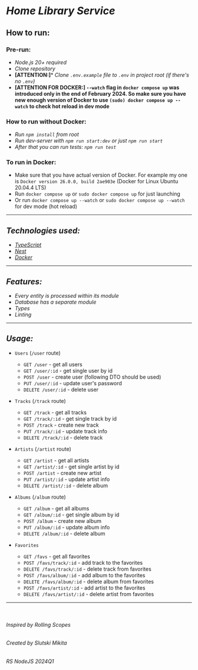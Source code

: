 # _Home Library Service_  
## How to run:  
### Pre-run:  
* _Node.js 20+ required_
* _Clone repository_  
* __[ATTENTION:]__* _Clone `.env.example` file to `.env` in project root (if there's no `.env`)_
* __[ATTENTION FOR DOCKER:] `--watch` flag in `docker compose up` was introduced only in the end of February 2024. So make sure you have new enough version of Docker to use `(sudo) docker compose up --watch` to check hot reload in dev mode__
### How to run without Docker:
* _Run `npm install` from root_  
* _Run dev-server with `npm run start:dev` or just `npm run start`_  
* _After that you can run tests: `npm run test`_  
### To run in Docker:  
- Make sure that you have actual version of Docker. For example my one is `Docker version 26.0.0, build 2ae903e` (Docker for Linux Ubuntu 20.04.4 LTS) 
- Run `docker compose up` or `sudo docker compose up` for just launching 
- Or run `docker compose up --watch` or `sudo docker compose up --watch` for dev mode (hot reload)
___  
## _Technologies used:_  
* _[TypeScript](https://www.typescriptlang.org/)_  
* _[Nest](https://nestjs.com/)_  
* _[Docker](https://www.docker.com/)_
___  
## _Features:_  
* _Every entity is processed within its module_  
* _Database has a separate module_  
* _Types_  
* _Linting_  
___  
## _Usage:_  
* `Users` (`/user` route)
    * `GET /user` - get all users
    * `GET /user/:id` - get single user by id
    * `POST /user` - create user (following DTO should be used)
    * `PUT /user/:id` - update user's password  
    * `DELETE /user/:id` - delete user

* `Tracks` (`/track` route)
    * `GET /track` - get all tracks
    * `GET /track/:id` - get single track by id
    * `POST /track` - create new track
    * `PUT /track/:id` - update track info
    * `DELETE /track/:id` - delete track

* `Artists` (`/artist` route)
    * `GET /artist` - get all artists
    * `GET /artist/:id` - get single artist by id
    * `POST /artist` - create new artist
    * `PUT /artist/:id` - update artist info
    * `DELETE /artist/:id` - delete album

* `Albums` (`/album` route)
    * `GET /album` - get all albums
    * `GET /album/:id` - get single album by id
    * `POST /album` - create new album
    * `PUT /album/:id` - update album info
    * `DELETE /album/:id` - delete album

* `Favorites`
    * `GET /favs` - get all favorites
    * `POST /favs/track/:id` - add track to the favorites
    * `DELETE /favs/track/:id` - delete track from favorites
    * `POST /favs/album/:id` - add album to the favorites
    * `DELETE /favs/album/:id` - delete album from favorites
    * `POST /favs/artist/:id` - add artist to the favorites
    * `DELETE /favs/artist/:id` - delete artist from favorites
___  
&nbsp;  
###### _Inspired by Rolling Scopes_   
###### _Created by Slutski Mikita_  
###### _RS NodeJS 2024Q1_
